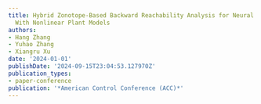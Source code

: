 ```yaml
---
title: Hybrid Zonotope-Based Backward Reachability Analysis for Neural Feedback Systems
  With Nonlinear Plant Models
authors:
- Hang Zhang
- Yuhao Zhang
- Xiangru Xu
date: '2024-01-01'
publishDate: '2024-09-15T23:04:53.127970Z'
publication_types:
- paper-conference
publication: '*American Control Conference (ACC)*'
---
```


